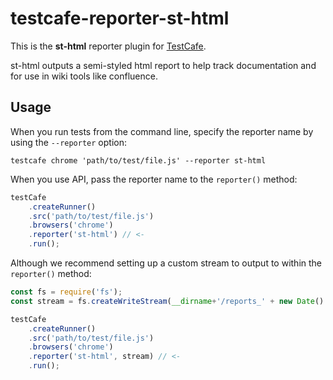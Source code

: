 # testcafe-reporter-st-html

This is the **st-html** reporter plugin for [TestCafe](http://devexpress.github.io/testcafe).

st-html outputs a semi-styled html report to help track documentation and for use in wiki tools like confluence.

## Usage

When you run tests from the command line, specify the reporter name by using the `--reporter` option:

```
testcafe chrome 'path/to/test/file.js' --reporter st-html
```


When you use API, pass the reporter name to the `reporter()` method:

```js
testCafe
    .createRunner()
    .src('path/to/test/file.js')
    .browsers('chrome')
    .reporter('st-html') // <-
    .run();
```

Although we recommend setting up a custom stream to output to within the  `reporter()` method:

```js
const fs = require('fs');
const stream = fs.createWriteStream(__dirname+'/reports_' + new Date().getTime() + '.html')

testCafe
    .createRunner()
    .src('path/to/test/file.js')
    .browsers('chrome')
    .reporter('st-html', stream) // <-
    .run();
```

